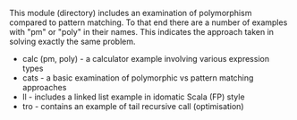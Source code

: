 This module (directory) includes an examination of polymorphism compared to pattern matching. To that end there
are a number of examples with "pm" or "poly" in their names. This indicates the approach taken in solving 
exactly the same problem.

* calc (pm, poly) - a calculator example involving various expression types
* cats - a basic examination of polymorphic vs pattern matching approaches
* ll - includes a linked list example in idomatic Scala (FP) style
* tro - contains an example of tail recursive call (optimisation)
